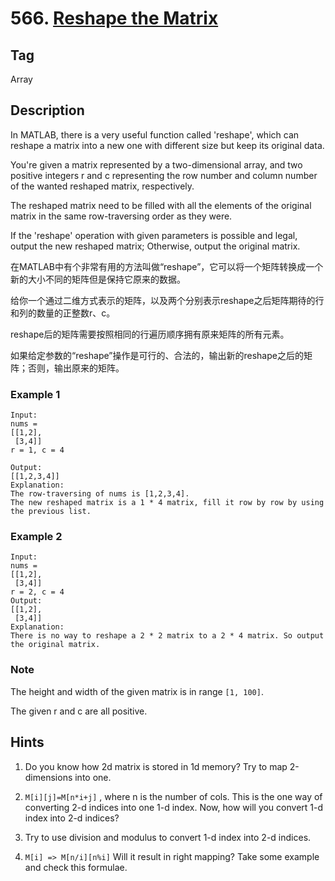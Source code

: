 # 566. [Reshape the Matrix][1]

## Tag
Array

## Description
In MATLAB, there is a very useful function called 'reshape', which can reshape a matrix into a new one with different size but keep its original data.

You're given a matrix represented by a two-dimensional array, and two positive integers r and c representing the row number and column number of the wanted reshaped matrix, respectively.

The reshaped matrix need to be filled with all the elements of the original matrix in the same row-traversing order as they were.

If the 'reshape' operation with given parameters is possible and legal, output the new reshaped matrix; Otherwise, output the original matrix.

在MATLAB中有个非常有用的方法叫做“reshape”，它可以将一个矩阵转换成一个新的大小不同的矩阵但是保持它原来的数据。

给你一个通过二维方式表示的矩阵，以及两个分别表示reshape之后矩阵期待的行和列的数量的正整数r、c。

reshape后的矩阵需要按照相同的行遍历顺序拥有原来矩阵的所有元素。

如果给定参数的“reshape”操作是可行的、合法的，输出新的reshape之后的矩阵；否则，输出原来的矩阵。

### Example 1

```
Input: 
nums = 
[[1,2],
 [3,4]]
r = 1, c = 4

Output: 
[[1,2,3,4]]
Explanation:
The row-traversing of nums is [1,2,3,4]. 
The new reshaped matrix is a 1 * 4 matrix, fill it row by row by using the previous list.
```

### Example 2

```
Input: 
nums = 
[[1,2],
 [3,4]]
r = 2, c = 4
Output: 
[[1,2],
 [3,4]]
Explanation:
There is no way to reshape a 2 * 2 matrix to a 2 * 4 matrix. So output the original matrix.
```

### Note
The height and width of the given matrix is in range `[1, 100]`.

The given r and c are all positive.

## Hints
1. Do you know how 2d matrix is stored in 1d memory? Try to map 2-dimensions into one.

2. `M[i][j]=M[n*i+j]` , where n is the number of cols. This is the one way of converting 2-d indices into one 1-d index. Now, how will you convert 1-d index into 2-d indices?

3. Try to use division and modulus to convert 1-d index into 2-d indices.

4. `M[i] => M[n/i][n%i]` Will it result in right mapping? Take some example and check this formulae.

[1]: https://leetcode.com/problems/reshape-the-matrix